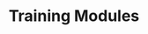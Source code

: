 ---
title: Training Modules
description: Free and open courses covering everything you need to know
weight: 8
---
